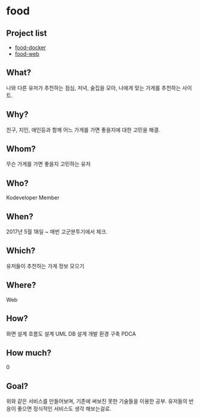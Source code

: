 # food

Project list
------------------------------------
* [food-docker][1]
* [food-web][2]

[1]: https://github.com/kodevops/food-docker
[2]: https://github.com/kodevops/food-web

What?
------------------------------------
나와 다른 유저가 추천하는 점심, 저녁, 술집을 모아, 나에게 맞는 가게를 추천하는 사이트.

Why?
------------------------------------
친구, 지인, 애인등과 함께 어느 가게를 가면 좋을지에 대한 고민을 해결.

Whom?
------------------------------------
무슨 가게를 가면 좋을지 고민하는 유저

Who?
------------------------------------
Kodeveloper Member

When?
------------------------------------
2017년 5월 18일 ~ 매번 고군분투기에서 체크.

Which?
------------------------------------
유저들이 추천하는 가게 정보 모으기

Where?
------------------------------------
Web

How?
------------------------------------
화면 설계
흐름도 설계
UML
DB 설계
개발 환경 구축
PDCA

How much?
------------------------------------
0

Goal?
------------------------------------
위와 같은 서비스를 만들어보며, 기존에 써보진 못한 기술들을 이용한 공부.
유저들의 반응이 좋으면 정식적인 서비스도 생각 해보는걸로.

